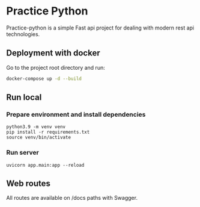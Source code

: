 # Practice Python

Practice-python is a simple Fast api project for dealing with modern rest api technologies.




## Deployment with docker

Go to the project root directory and run:

```bash
docker-compose up -d --build
```

## Run local

### Prepare environment and install dependencies

```
python3.9 -m venv venv
pip install -r requirements.txt
source venv/bin/activate

```

### Run server


```
uvicorn app.main:app --reload

```

## Web routes
All routes are available on /docs paths with Swagger.
